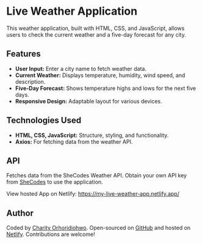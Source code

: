 # Live Weather Application

This weather application, built with HTML, CSS, and JavaScript, allows users to check the current weather and a five-day forecast for any city. 

## Features
- **User Input:** Enter a city name to fetch weather data.
- **Current Weather:** Displays temperature, humidity, wind speed, and description.
- **Five-Day Forecast:** Shows temperature highs and lows for the next five days.
- **Responsive Design:** Adaptable layout for various devices.

## Technologies Used
- **HTML, CSS, JavaScript:** Structure, styling, and functionality.
- **Axios:** For fetching data from the weather API.

## API
Fetches data from the SheCodes Weather API. Obtain your own API key from [SheCodes](https://shecodes.io/) to use the application.

View hosted App on Netlify: https://my-live-weather-app.netlify.app/

## Author
Coded by [Charity Orhoridiohwo](https://www.linkedin.com/in/charity-orhoridiohwo-548873150/). Open-sourced on [GitHub](https://github.com/CharityO3/My-Live-Weather-App) and hosted on [Netlify](https://my-live-weather-app.netlify.app/). Contributions are welcome!
